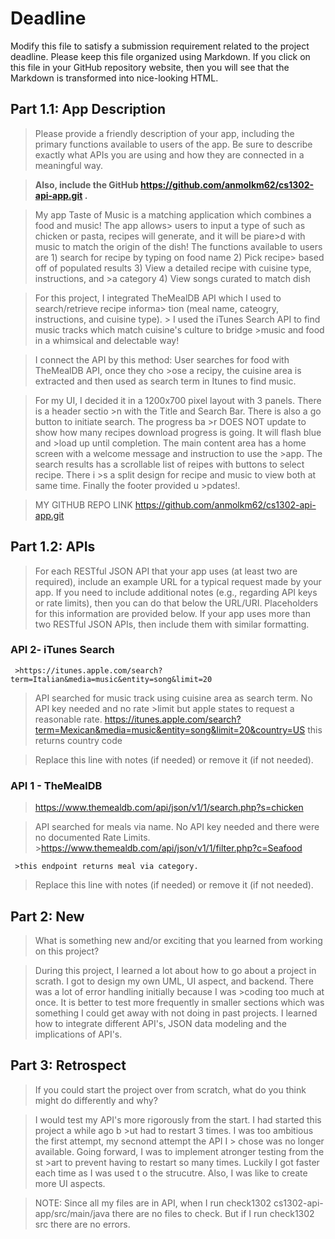 # Deadline

Modify this file to satisfy a submission requirement related to the project
deadline. Please keep this file organized using Markdown. If you click on
this file in your GitHub repository website, then you will see that the
Markdown is transformed into nice-looking HTML.

## Part 1.1: App Description

> Please provide a friendly description of your app, including
> the primary functions available to users of the app. Be sure to
> describe exactly what APIs you are using and how they are connected
> in a meaningful way.

> **Also, include the GitHub  https://github.com/anmolkm62/cs1302-api-app.git .**

>My app Taste of Music is a matching application which combines a food and music! The app allows> users to input a type of such as chicken or pasta, recipes will generate, and it will be piare>d with music to match the origin of the dish!
>The functions available to users are 1) search for recipe by typing on food name 2) Pick recipe> based off of populated results 3) View a detailed recipe with cuisine type, instructions, and >a category 4) View songs curated to match dish

 >   For this project, I integrated TheMealDB API which I used to search/retrieve recipe informa> tion (meal name, cateogry, instructions, and cuisine type).
    > I used the iTunes Search API to find music tracks which match cuisine's culture to bridge  >music and food in a whimsical and delectable way!

   >  I connect the API by this method: User searches for food with TheMealDB API, once they cho >ose a recipy, the cuisine area is extracted and then used as search term in Itunes to find music.

   >  For my UI, I decided it in a 1200x700 pixel layout with 3 panels. There is a header sectio >n with the Title and Search Bar. There is also a go button to initiate search. The progress ba >r DOES NOT update to show how many recipes download progress is going. It will flash blue and  >load up until completion.
   >  The main content area has a home screen with a welcome message and instruction to use the  >app. The search results has a scrollable list of reipes with buttons to select recipe. There i >s a split design for recipe and music to view both at same time. Finally the footer provided u >pdates!.

   >  MY GITHUB REPO LINK https://github.com/anmolkm62/cs1302-api-app.git
## Part 1.2: APIs

> For each RESTful JSON API that your app uses (at least two are required),
> include an example URL for a typical request made by your app. If you
> need to include additional notes (e.g., regarding API keys or rate
> limits), then you can do that below the URL/URI. Placeholders for this
> information are provided below. If your app uses more than two RESTful
> JSON APIs, then include them with similar formatting.

### API 2- iTunes Search


     >https://itunes.apple.com/search?term=Italian&media=music&entity=song&limit=20
 >API searched for music track using cuisine area as search term. No API key needed and no rate  >limit but apple states to request a reasonable rate.
  >   https://itunes.apple.com/search?term=Mexican&media=music&entity=song&limit=20&country=US
   >  this returns country code

> Replace this line with notes (if needed) or remove it (if not needed).

### API 1 - TheMealDB
 >https://www.themealdb.com/api/json/v1/1/search.php?s=chicken

   >  API searched for meals via name. No API key needed and there were no documented Rate Limits.
     >https://www.themealdb.com/api/json/v1/1/filter.php?c=Seafood

     >this endpoint returns meal via category.

> Replace this line with notes (if needed) or remove it (if not needed).

## Part 2: New

> What is something new and/or exciting that you learned from working
> on this project?


  >During this project, I learned a lot about how to go about a project in scrath. I got to design my own UML, UI aspect, and backend. There was a lot of error handling initially because I was  >coding too much at once. It is better to test more frequently in smaller sections which was something I could get away with not doing in past projects. I learned how to integrate different API's, JSON data modeling and the implications of API's.
## Part 3: Retrospect

> If you could start the project over from scratch, what do
> you think might do differently and why?

 >I would test my API's more rigorously from the start. I had started this project a while ago b >ut had to restart 3 times. I was too ambitious the first attempt, my secnond attempt the API I > chose was no longer available. Going forward, I was to implement atronger testing from the st >art to prevent having to restart so many times. Luckily I got faster each time as I was used t o the strucutre. Also, I was like to create more UI aspects.

   >  NOTE: Since all my files are in API, when I run check1302 cs1302-api-app/src/main/java there are no files to check. But if I run check1302 src there are no errors.